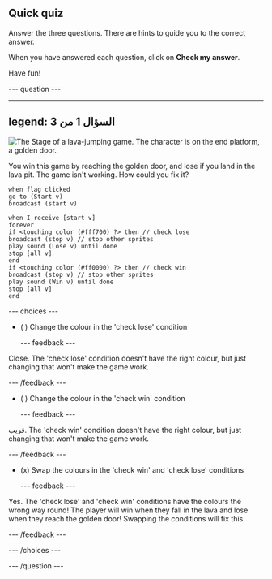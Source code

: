 ## Quick quiz

Answer the three questions. There are hints to guide you to the correct answer.

When you have answered each question, click on **Check my answer**.

Have fun!

--- question ---

---
legend: السؤال 1 من 3
---

![The Stage of a lava-jumping game. The character is on the end platform, a golden door.](images/quiz-lava-stage.png)

You win this game by reaching the golden door, and lose if you land in the lava pit. The game isn't working. How could you fix it?

```blocks3
when flag clicked
go to (Start v)
broadcast (start v)
```

```blocks3
when I receive [start v]
forever
if <touching color (#fff700) ?> then // check lose
broadcast (stop v) // stop other sprites
play sound (Lose v) until done
stop [all v]
end
if <touching color (#ff0000) ?> then // check win
broadcast (stop v) // stop other sprites
play sound (Win v) until done
stop [all v]
end
```


--- choices ---

- ( ) Change the colour in the 'check lose' condition

  --- feedback ---

Close. The 'check lose' condition doesn't have the right colour, but just changing that won't make the game work.

  --- /feedback ---

- ( ) Change the colour in the 'check win' condition

  --- feedback ---

قريب. The 'check win' condition doesn't have the right colour, but just changing that won't make the game work.

  --- /feedback ---

- (x) Swap the colours in the 'check win' and 'check lose' conditions

  --- feedback ---

Yes. The 'check lose' and 'check win' conditions have the colours the wrong way round! The player will win when they fall in the lava and lose when they reach the golden door! Swapping the conditions will fix this.

  --- /feedback ---

--- /choices ---

--- /question ---

